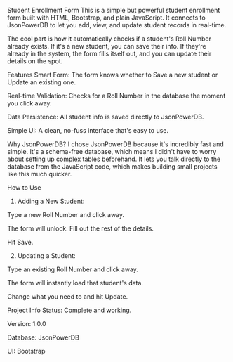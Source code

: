 Student Enrollment Form
This is a simple but powerful student enrollment form built with HTML, Bootstrap, and plain JavaScript. It connects to JsonPowerDB to let you add, view, and update student records in real-time.

The cool part is how it automatically checks if a student's Roll Number already exists. If it's a new student, you can save their info. If they're already in the system, the form fills itself out, and you can update their details on the spot.

Features
Smart Form: The form knows whether to Save a new student or Update an existing one.

Real-time Validation: Checks for a Roll Number in the database the moment you click away.

Data Persistence: All student info is saved directly to JsonPowerDB.

Simple UI: A clean, no-fuss interface that's easy to use.

Why JsonPowerDB?
I chose JsonPowerDB because it's incredibly fast and simple. It's a schema-free database, which means I didn't have to worry about setting up complex tables beforehand. It lets you talk directly to the database from the JavaScript code, which makes building small projects like this much quicker.

How to Use
1. Adding a New Student:

Type a new Roll Number and click away.

The form will unlock. Fill out the rest of the details.

Hit Save.

2. Updating a Student:

Type an existing Roll Number and click away.

The form will instantly load that student's data.

Change what you need to and hit Update.

Project Info
Status: Complete and working.

Version: 1.0.0

Database: JsonPowerDB

UI: Bootstrap
